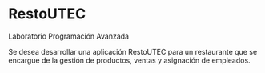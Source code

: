 # RestoUTEC
Laboratorio Programación Avanzada

Se desea desarrollar una aplicación RestoUTEC para un restaurante que se encargue de la gestión de
productos, ventas y asignación de empleados.
